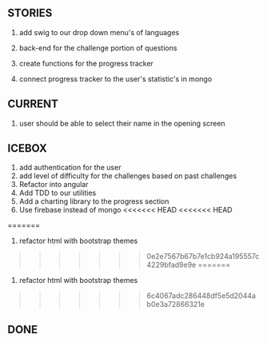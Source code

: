 ## STORIES
1. add swig to our drop down menu's of languages
1. back-end for the challenge portion of questions

1. create functions for the progress tracker
1. connect progress tracker to the user's statistic's in mongo


## CURRENT
1. user should be able to select their name in the opening screen


## ICEBOX
1. add authentication for the user
1. add level of difficulty for the challenges based on past challenges
1. Refactor into angular
1. Add TDD to our utilities
1. Add a charting library to the progress section
1. Use firebase instead of mongo
<<<<<<< HEAD
<<<<<<< HEAD

=======
1. refactor html with bootstrap themes 
>>>>>>> 0e2e7567b67b7e1cb924a195557c4229bfad9e9e
=======
1. refactor html with bootstrap themes
>>>>>>> 6c4067adc286448df5e5d2044ab0e3a72866321e

## DONE
